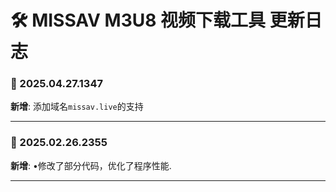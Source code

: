 # **🛠️ MISSAV M3U8 视频下载工具 更新日志**

### **📅 2025.04.27.1347**

**新增**: 添加域名`missav.live`的支持

---

### **📅 2025.02.26.2355**

**新增**: •修改了部分代码，优化了程序性能.

---
